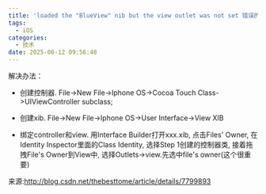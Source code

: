 ```yaml
---
title: 'loaded the "BlueView" nib but the view outlet was not set 错误的解决办法'
tags:
  - iOS
categories:
  - 技术
date: 2025-06-12 09:56:48
---
```


解决办法：

- 创建控制器. File->New File->Iphone OS->Cocoa Touch Class->UIViewController subclass;

- 创建xib. File->New File->Iphone OS->User Interface->View XIB

- 绑定controller和view. 用Interface Builder打开xxx.xib, 点击Files' Owner, 在Identity Inspector里面的Class Identity, 选择Step 1创建的控制器类, 接着拖拽File's Owner到View中, 选择Outlets->view.先选中file's owner(这个很重要)

来源:http://blog.csdn.net/thebesttome/article/details/7799893
